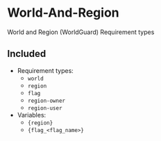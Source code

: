 # World-And-Region
World and Region (WorldGuard) Requirement types

## Included
* Requirement types:
  * `world`
  * `region`
  * `flag`
  * `region-owner`
  * `region-user`
* Variables:
  * `{region}`
  * `{flag_<flag_name>}`
